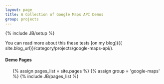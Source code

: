 ```yaml
---
layout: page
title: A Collection of Google Maps API Demos
group: projects
---
```

{% include JB/setup %}

You can read more about this these tests [on my blog]({{ site.blog_url}}/category/projects/google-maps-api/). 

#### Demo Pages  
  
<ul class="pages">
   {% assign pages_list = site.pages %}
   {% assign group = 'google-maps' %}
   {% include JB/pages_list %}
</ul>